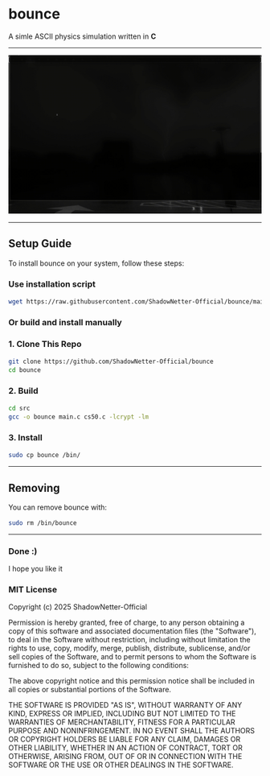 # bounce

A simle ASCII physics simulation written in **C**

---

![Overview](screenshots/overview.gif)

---

## Setup Guide

To install bounce on your system, follow these steps:

### Use installation script

```bash
wget https://raw.githubusercontent.com/ShadowNetter-Official/bounce/main/install.sh && sh install.sh
```

### Or build and install manually

### 1. Clone This Repo

```bash
git clone https://github.com/ShadowNetter-Official/bounce
cd bounce
```
### 2. Build

```bash
cd src
gcc -o bounce main.c cs50.c -lcrypt -lm
```

### 3. Install

```bash
sudo cp bounce /bin/
```

---

## Removing

You can remove bounce with:

```bash
sudo rm /bin/bounce
```

---

### Done :)

I hope you like it

### MIT License

Copyright (c) 2025 ShadowNetter-Official

Permission is hereby granted, free of charge, to any person obtaining a copy
of this software and associated documentation files (the "Software"), to deal
in the Software without restriction, including without limitation the rights
to use, copy, modify, merge, publish, distribute, sublicense, and/or sell
copies of the Software, and to permit persons to whom the Software is
furnished to do so, subject to the following conditions:

The above copyright notice and this permission notice shall be included in all
copies or substantial portions of the Software.

THE SOFTWARE IS PROVIDED "AS IS", WITHOUT WARRANTY OF ANY KIND, EXPRESS OR
IMPLIED, INCLUDING BUT NOT LIMITED TO THE WARRANTIES OF MERCHANTABILITY,
FITNESS FOR A PARTICULAR PURPOSE AND NONINFRINGEMENT. IN NO EVENT SHALL THE
AUTHORS OR COPYRIGHT HOLDERS BE LIABLE FOR ANY CLAIM, DAMAGES OR OTHER
LIABILITY, WHETHER IN AN ACTION OF CONTRACT, TORT OR OTHERWISE, ARISING FROM,
OUT OF OR IN CONNECTION WITH THE SOFTWARE OR THE USE OR OTHER DEALINGS IN THE
SOFTWARE.
